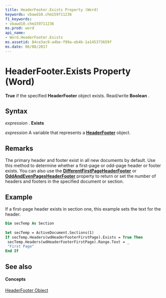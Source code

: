 ```yaml
---
title: HeaderFooter.Exists Property (Word)
keywords: vbawd10.chm159711236
f1_keywords:
- vbawd10.chm159711236
ms.prod: word
api_name:
- Word.HeaderFooter.Exists
ms.assetid: 84ce3ac9-a4be-f99a-eb4b-1a145373659f
ms.date: 06/08/2017
---
```



# HeaderFooter.Exists Property (Word)

 **True** if the specified **HeaderFooter** object exists. Read/write **Boolean** .


## Syntax

 _expression_ . **Exists**

 _expression_ A variable that represents a **[HeaderFooter](headerfooter-object-word.md)** object.


## Remarks

The primary header and footer exist in all new documents by default. Use this method to determine whether a first-page or odd-page header or footer exists. You can also use the **[DifferentFirstPageHeaderFooter](pagesetup-differentfirstpageheaderfooter-property-word.md)** or **[OddAndEvenPagesHeaderFooter](pagesetup-oddandevenpagesheaderfooter-property-word.md)** property to return or set the number of headers and footers in the specified document or section.


## Example

If a first-page header exists in section one, this example sets the text for the header.


```vb
Dim secTemp As Section 
 
Set secTemp = ActiveDocument.Sections(1) 
If secTemp.Headers(wdHeaderFooterFirstPage).Exists = True Then 
 secTemp.Headers(wdHeaderFooterFirstPage).Range.Text = _ 
 "First Page" 
End If
```


## See also


#### Concepts


[HeaderFooter Object](headerfooter-object-word.md)

